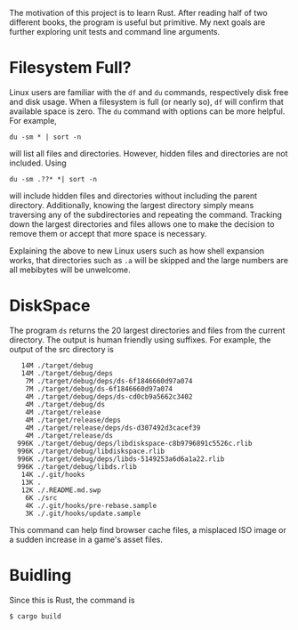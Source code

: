 The motivation of this project is to learn Rust.  After reading half of two different books, the program is useful but primitive.  My next goals are further exploring unit tests and command line arguments.

# Filesystem Full?
Linux users are familiar with the `df` and `du` commands, respectively disk free and disk usage.  When a filesystem is full (or nearly so), `df` will confirm that available space is zero.  The `du` command with options can be more helpful.  For example, 
```
du -sm * | sort -n 
```
will list all files and directories.  However, hidden files and directories are not included.  Using 
```
du -sm .??* *| sort -n
```
 will include hidden files and directories without including the parent directory.  Additionally, knowing the largest directory simply means traversing any of the subdirectories and repeating the command.  Tracking down the largest directories and files allows one to make the decision to remove them or accept that more space is necessary.

Explaining the above to new Linux users such as how shell expansion works, that directories such as `.a` will be skipped and the large numbers are all mebibytes will be unwelcome. 

# DiskSpace
The program `ds` returns the 20 largest directories and files from the current directory.  The output is human friendly using suffixes.  For example, the output of the src directory is

```
   14M ./target/debug
   14M ./target/debug/deps
    7M ./target/debug/deps/ds-6f1846660d97a074
    7M ./target/debug/ds-6f1846660d97a074
    4M ./target/debug/deps/ds-cd0cb9a5662c3402
    4M ./target/debug/ds
    4M ./target/release
    4M ./target/release/deps
    4M ./target/release/deps/ds-d307492d3cacef39
    4M ./target/release/ds
  996K ./target/debug/deps/libdiskspace-c8b9796891c5526c.rlib
  996K ./target/debug/libdiskspace.rlib
  996K ./target/debug/deps/libds-5149253a6d6a1a22.rlib
  996K ./target/debug/libds.rlib
   14K ./.git/hooks
   13K .
   12K ./.README.md.swp
    6K ./src
    4K ./.git/hooks/pre-rebase.sample
    3K ./.git/hooks/update.sample
```

This command can help find browser cache files, a misplaced ISO image or a sudden increase in a game's asset files.

# Buidling
Since this is Rust, the command is

```
$ cargo build
```

